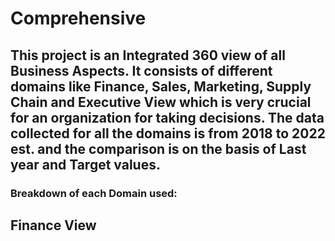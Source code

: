 # Comprehensive 

## This project is an Integrated 360 view of all Business Aspects. It consists of different domains like Finance, Sales, Marketing, Supply Chain and Executive View which is very crucial for an organization for taking decisions. The data collected for all the domains is from 2018 to 2022 est. and the comparison is on the basis of Last year and Target values.

### Breakdown of each Domain used:

## Finance View


